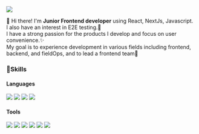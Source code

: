 <img src="https://img.shields.io/badge/gee05053@gmail.com-EA4335?style=flat-square&logo=gmail&logoColor=white"/>

👋 Hi there! I'm <b>Junior Frontend developer</b> using React, NextJs, Javascript.  
I also have an interest in E2E testing.🚀  
I have a strong passion for the products I develop and focus on user convenience.✨  
My goal is to experience development in various fields including frontend, backend, and fieldOps, and to lead a frontend team🥳

### 💪Skills

#### Languages

<img src="https://img.shields.io/badge/React-61DAFB?style=flat-square&logo=react&logoColor=white"/> <img src="https://img.shields.io/badge/Javascript-F7DF1E?style=flat-square&logo=javascript&logoColor=black"/> <img src="https://img.shields.io/badge/Typescript-3178C6?style=flat-square&logo=typescript&logoColor=white"/> <img src="https://img.shields.io/badge/Python-3776AB?style=flat-square&logo=python&logoColor=white"/>

#### Tools
<img src="https://img.shields.io/badge/Ant Design-0170FE?style=flat-square&logo=antdesign&logoColor=white"/> <img src="https://img.shields.io/badge/graphql-E10098?style=flat-square&logo=graphql&logoColor=white"/> <img src="https://img.shields.io/badge/Playwright-2EAD33?style=flat-square&logo=playwright&logoColor=white"/> <img src="https://img.shields.io/badge/Cypress-69D3A7?style=flat-square&logo=cypress&logoColor=white"/> <img src="https://img.shields.io/badge/TestCafe-36B6E5?style=flat-square&logo=testcafe&logoColor=white"/> <img src="https://img.shields.io/badge/git-F05032?style=flat-square&logo=git&logoColor=white"/>

<!--
**gee05053/gee05053** is a ✨ _special_ ✨ repository because its `README.md` (this file) appears on your GitHub profile.

Here are some ideas to get you started:

- 🔭 I’m currently working on ...
- 🌱 I’m currently learning ...
- 👯 I’m looking to collaborate on ...
- 🤔 I’m looking for help with ...
- 💬 Ask me about ...
- 📫 How to reach me: ...
- 😄 Pronouns: ...
- ⚡ Fun fact: ...
-->

